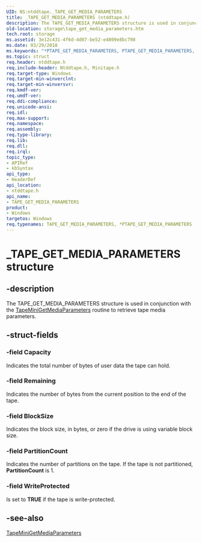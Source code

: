 ```yaml
---
UID: NS:ntddtape._TAPE_GET_MEDIA_PARAMETERS
title: _TAPE_GET_MEDIA_PARAMETERS (ntddtape.h)
description: The TAPE_GET_MEDIA_PARAMETERS structure is used in conjunction with the TapeMiniGetMediaParameters routine to retrieve tape media parameters.
old-location: storage\tape_get_media_parameters.htm
tech.root: storage
ms.assetid: 3e12c431-4f6d-4d07-be52-e4809e8bc798
ms.date: 03/29/2018
ms.keywords: "*PTAPE_GET_MEDIA_PARAMETERS, PTAPE_GET_MEDIA_PARAMETERS, PTAPE_GET_MEDIA_PARAMETERS structure pointer [Storage Devices], TAPE_GET_MEDIA_PARAMETERS, TAPE_GET_MEDIA_PARAMETERS structure [Storage Devices], _TAPE_GET_MEDIA_PARAMETERS, ntddtape/PTAPE_GET_MEDIA_PARAMETERS, ntddtape/TAPE_GET_MEDIA_PARAMETERS, storage.tape_get_media_parameters, structs-tape_19ce668d-65dd-40d6-a668-d34e540cc686.xml"
ms.topic: struct
req.header: ntddtape.h
req.include-header: Ntddtape.h, Minitape.h
req.target-type: Windows
req.target-min-winverclnt: 
req.target-min-winversvr: 
req.kmdf-ver: 
req.umdf-ver: 
req.ddi-compliance: 
req.unicode-ansi: 
req.idl: 
req.max-support: 
req.namespace: 
req.assembly: 
req.type-library: 
req.lib: 
req.dll: 
req.irql: 
topic_type:
- APIRef
- kbSyntax
api_type:
- HeaderDef
api_location:
- ntddtape.h
api_name:
- TAPE_GET_MEDIA_PARAMETERS
product:
- Windows
targetos: Windows
req.typenames: TAPE_GET_MEDIA_PARAMETERS, *PTAPE_GET_MEDIA_PARAMETERS
---
```


# _TAPE_GET_MEDIA_PARAMETERS structure


## -description


The TAPE_GET_MEDIA_PARAMETERS structure is used in conjunction with the <a href="https://docs.microsoft.com/windows-hardware/drivers/ddi/content/minitape/nc-minitape-tape_process_command_routine">TapeMiniGetMediaParameters</a> routine to retrieve tape media parameters. 


## -struct-fields




### -field Capacity

Indicates the total number of bytes of user data the tape can hold. 


### -field Remaining

Indicates the number of bytes from the current position to the end of the tape. 


### -field BlockSize

Indicates the block size, in bytes, or zero if the drive is using variable block size. 


### -field PartitionCount

Indicates the number of partitions on the tape. If the tape is not partitioned, <b>PartitionCount</b> is 1. 


### -field WriteProtected

Is set to <b>TRUE</b> if the tape is write-protected. 


## -see-also




<a href="https://docs.microsoft.com/windows-hardware/drivers/ddi/content/minitape/nc-minitape-tape_process_command_routine">TapeMiniGetMediaParameters</a>
 

 


